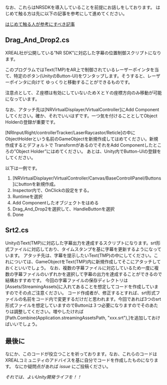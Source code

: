 なお、これらはNRSDKを導入していることを前提にお話しをしております。
はじめて触る方は先に以下の記事を参考にして進めてください。

[はじめて触る人が参考にすべき記事](https://zenn.dev/meson/articles/get-started-with-nreal-air)

## Drag_And_Drop2.cs

XREAL社が公開している”NR SDK”に対応した字幕の位置制御スクリプトになります。

このプログラムではText(TMP)をAR上で制御されているレーザーポインタを当て、特定のボタン(UnityのButton-UI)をワンタップします。そうすると、レーザーポインタに向けて
ゆっくりと移動することができるものです。

注意点として、Ｚ座標は有効にしていないためＸとＹの座標方向のみ移動が可能になっています。

なお、アタッチ先は[NRVirtualDisplayer/VirtualController]にAdd Componentしてください。確か、それでいいはずです。一つ気を付けることとしてObject Holderの登録が重要です。

[NRInput/Right/controllerTracker/LaserRaycastor/Reticle]の中にObjectHolderという名前のGameObjectを新規作成してはめてください。新規作成するとデフォルトで
TransformがあるのでそれをAdd Componentしたところの”Object Holder”にはめてください。
あとは、Unity内でButton-UIの登録をしてください。

以下は一例です。
1. [NRVirtualDisplayer/VirtualController/Canvas/BaseControllPanel/Buttons]にbuttonを新規作成。
2. Inspector内で、OnClickの設定をする。
  1. Runtimeを選択
  2. Add Componentしたオブジェクトをはめる
  3. Drag_And_Drop2を選択して、HandleButtonを選択
4. Done


## Srt2.cs

UnityのText(TMP)に対応した字幕出力を達成するスクリプトになります。srt形式ファイルに対応しており、タイムスタンプを基に字幕を更新するようになっています。
アタッチ先は、字幕を提示したいText(TMP)の中にしてください。これについては、GameObjectをText(TMP)内に新規作成してそこにアタッチしておくといいでしょう。
なお、複数の字幕ファイルに対応しているため一度に複数の字幕ファイルのいずれかを選択して字幕の出力を達成することができるので結構おすすめです。
今回の字幕ファイルの保存ディレクトリは[Assets/StreamingAssets]に入れてあることを想定してコードを作成していますのでその点ご注意ください。
コード作成者が、修正するとすれば、srt形式ファイルの名前をコード内で変更するだけだと思われます。今回であれば3つのsrt形式ファイルを想定していますのでButtonは３つ必要になりますのでそのあたりは調整してください。増やしたければ
[Path.Combine(Application.streamingAssetsPath, "xxx.srt"),]を追加しておけばいいでしょう。

## 最後に
なにか、このコードが役立つことを祈っております。なお、これらのコードはXREALコミュニティのアドバイスを基に自分でコードを作成したものになります。
なにか疑問点があれば *issue* にご投稿ください。

*それでは、よいUnity開発ライフを！！*





